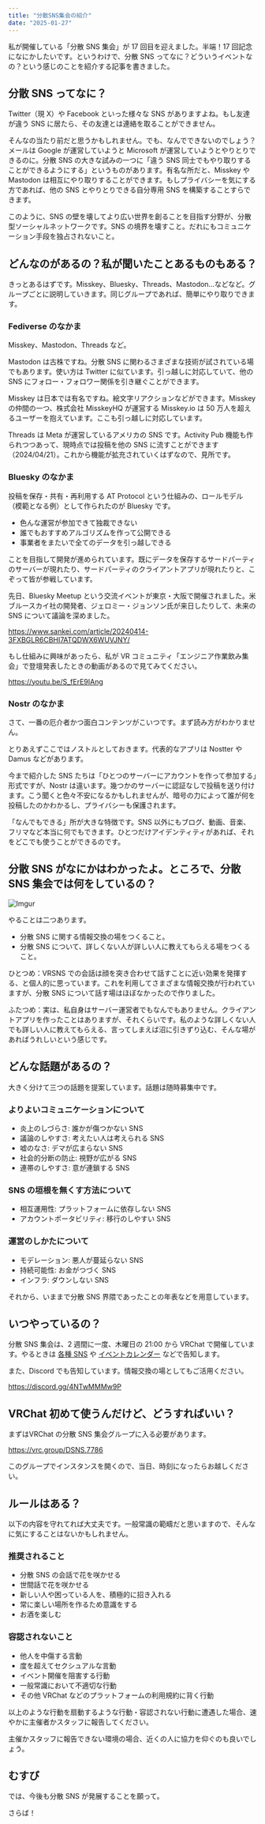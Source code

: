 ```yaml
---
title: "分散SNS集会の紹介"
date: "2025-01-27"
---
```


私が開催している「分散 SNS 集会」が 17 回目を迎えました。半端！17 回記念になにかしたいです。というわけで、分散 SNS ってなに？どういうイベントなの？という感じのことを紹介する記事を書きました。

## 分散 SNS ってなに？

Twitter（現 X）や Facebook といった様々な SNS がありますよね。もし友達が違う SNS に居たら、その友達とは連絡を取ることができません。

そんなの当たり前だと思うかもしれません。でも、なんでできないのでしょう？メールは Google が運営していようと Microsoft が運営していようとやりとりできるのに。分散 SNS の大きな試みの一つに「違う SNS 同士でもやり取りすることができるようにする」というものがあります。有名な所だと、Misskey や Mastodon は相互にやり取りすることができます。もしプライバシーを気にする方であれば、他の SNS とやりとりできる自分専用 SNS を構築することすらできます。

このように、SNS の壁を壊してより広い世界を創ることを目指す分野が、分散型ソーシャルネットワークです。SNS の境界を壊すこと。だれにもコミュニケーション手段を独占されないこと。

## どんなのがあるの？私が聞いたことあるものもある？

きっとあるはずです。Misskey、Bluesky、Threads、Mastodon…などなど。グループごとに説明していきます。同じグループであれば、簡単にやり取りできます。

### Fediverse のなかま

Misskey、Mastodon、Threads など。

Mastodon は古株ですね。分散 SNS に関わるさまざまな技術が試されている場でもあります。使い方は Twitter に似ています。引っ越しに対応していて、他の SNS にフォロー・フォロワー関係を引き継ぐことができます。

Misskey は日本では有名ですね。絵文字リアクションなどができます。Misskey の仲間の一つ、株式会社 MisskeyHQ が運営する Misskey.io は 50 万人を超えるユーザーを抱えています。ここも引っ越しに対応しています。

Threads は Meta が運営しているアメリカの SNS です。Activity Pub 機能も作られつつあって、現時点では投稿を他の SNS に流すことができます（2024/04/21）。これから機能が拡充されていくはずなので、見所です。

### Bluesky のなかま

投稿を保存・共有・再利用する AT Protocol という仕組みの、ロールモデル（模範となる例）として作られたのが Bluesky です。

- 色んな運営が参加できて独裁できない
- 誰でもおすすめアルゴリズムを作って公開できる
- 事業者をまたいで全てのデータを引っ越しできる

ことを目指して開発が進められています。既にデータを保存するサードパーティのサーバーが現れたり、サードパーティのクライアントアプリが現れたりと、こぞって皆が参戦しています。

先日、Bluesky Meetup という交流イベントが東京・大阪で開催されました。米ブルースカイ社の開発者、ジェロミー・ジョンソン氏が来日したりして、未来の SNS について議論を深めました。

https://www.sankei.com/article/20240414-3FXBGLR6CBHI7ATQDWX6WUVJNY/

もし仕組みに興味があったら、私が VR コミュニティ「エンジニア作業飲み集会」で登壇発表したときの動画があるので見てみてください。

https://youtu.be/S_fErE9IAng

### Nostr のなかま

さて、一番の厄介者かつ面白コンテンツがこいつです。まず読み方がわかりません。

とりあえずここではノストルとしておきます。代表的なアプリは Nostter や Damus などがあります。

今まで紹介した SNS たちは「ひとつのサーバーにアカウントを作って参加する」形式ですが、Nostr は違います。幾つかのサーバーに認証なしで投稿を送り付けます。こう聞くと色々不安になるかもしれませんが、暗号の力によって誰が何を投稿したのかわかるし、プライバシーも保護されます。

「なんでもできる」所が大きな特徴です。SNS 以外にもブログ、動画、音楽、フリマなど本当に何でもできます。ひとつだけアイデンティティがあれば、それをどこでも使うことができるのです。

## 分散 SNS がなにかはわかったよ。ところで、分散 SNS 集会では何をしているの？

![Imgur](https://imgur.com/2HCEo37.png)

やることは二つあります。

- 分散 SNS に関する情報交換の場をつくること。
- 分散 SNS について、詳しくない人が詳しい人に教えてもらえる場をつくること。

ひとつめ：VRSNS での会話は顔を突き合わせて話すことに近い効果を発揮する、と個人的に思っています。これを利用してさまざまな情報交換が行われていますが、分散 SNS について話す場はほぼなかったので作りました。

ふたつめ：実は、私自身はサーバー運営者でもなんでもありません。クライアントアプリを作ったことはありますが、それくらいです。私のような詳しくない人でも詳しい人に教えてもらえる、言ってしまえば沼に引きずり込む、そんな場があればうれしいという感じです。

## どんな話題があるの？

大きく分けて三つの話題を提案しています。話題は随時募集中です。

### よりよいコミュニケーションについて

- 炎上のしづらさ: 誰かが傷つかない SNS
- 議論のしやすさ: 考えたい人は考えられる SNS
- 嘘のなさ: デマが広まらない SNS
- 社会的分断の防止: 視野が広がる SNS
- 連帯のしやすさ: 意が連鎖する SNS

### SNS の垣根を無くす方法について

- 相互運用性: プラットフォームに依存しない SNS
- アカウントポータビリティ: 移行のしやすい SNS

### 運営のしかたについて

- モデレーション: 悪人が蔓延らない SNS
- 持続可能性: お金がつづく SNS
- インフラ: ダウンしない SNS

それから、いままで分散 SNS 界隈であったことの年表などを用意しています。

## いつやっているの？

分散 SNS 集会は、2 週間に一度、木曜日の 21:00 から VRChat で開催しています。やるときは [各種 SNS](links.md) や [イベントカレンダー](https://vrceve.com/) などで告知します。

また、Discord でも告知しています。情報交換の場としてもご活用ください。

https://discord.gg/4NTwMMMw9P

## VRChat 初めて使うんだけど、どうすればいい？

まずはVRChat の分散 SNS 集会グループに入る必要があります。

https://vrc.group/DSNS.7786

このグループでインスタンスを開くので、当日、時刻になったらお越しください。

## ルールはある？

以下の内容を守れてれば大丈夫です。一般常識の範疇だと思いますので、そんなに気にすることはないかもしれません。

### 推奨されること

- 分散 SNS の会話で花を咲かせる
- 世間話で花を咲かせる
- 新しい人や困っている人を、積極的に招き入れる
- 常に楽しい場所を作るため意識をする
- お酒を楽しむ

### 容認されないこと

- 他人を中傷する言動
- 度を超えてセクシュアルな言動
- イベント開催を阻害する行動
- 一般常識において不適切な行動
- その他 VRChat などのプラットフォームの利用規約に背く行動

以上のような行動を扇動するような行動・容認されない行動に遭遇した場合、速やかに主催者かスタッフに報告してください。

主催かスタッフに報告できない環境の場合、近くの人に協力を仰ぐのも良いでしょう。

## むすび

では、今後も分散 SNS が発展することを願って。

さらば！
